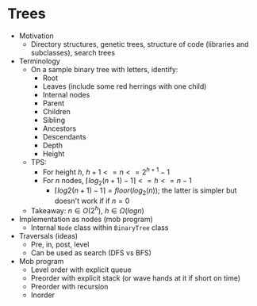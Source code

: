 # Trees
* Motivation
  * Directory structures, genetic trees, structure of code (libraries and subclasses), search trees
* Terminology
  * On a sample binary tree with letters, identify:
    * Root
    * Leaves (include some red herrings with one child)
    * Internal nodes
    * Parent
    * Children
    * Sibling
    * Ancestors
    * Descendants
    * Depth
    * Height
  * TPS:
    * For height $h$, $h + 1 <= n <= 2^{h+1} - 1$
    * For $n$ nodes, $\lceil log_2(n+1) -1 \rceil <= h <= n - 1$
      * $\lceil log2(n+1) -1 \rceil = floor(log_2(n))$; the latter is simpler but doesn't work if if $n = 0$
  * Takeaway: $n \in O(2^h)$, $h \in \Omega(log n)$
* Implementation as nodes (mob program)
  * Internal `Node` class within `BinaryTree` class
* Traversals (ideas)
  * Pre, in, post, level
  * Can be used as search (DFS vs BFS)
* Mob program
  * Level order with explicit queue
  * Preorder with explicit stack (or wave hands at it if short on time)
  * Preorder with recursion
  * Inorder
